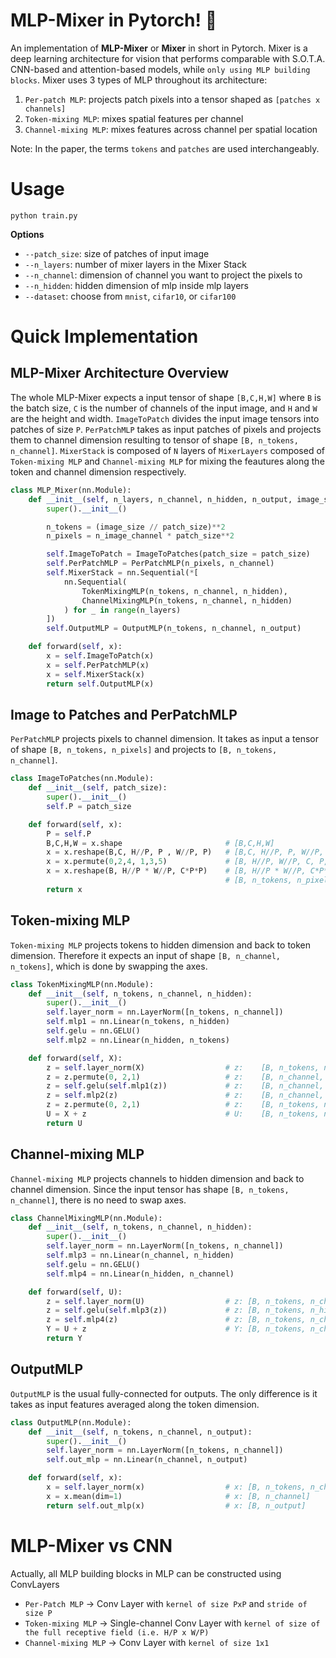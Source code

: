 # MLP-Mixer in Pytorch! :art:

An implementation of **MLP-Mixer** or **Mixer** in short in Pytorch. Mixer is a deep learning architecture for vision that performs comparable with S.O.T.A. CNN-based and attention-based models, while `only using MLP building blocks`. Mixer uses 3 types of MLP throughout its architecture:
1. `Per-patch MLP`: projects patch pixels into a tensor shaped as `[patches x channels]`
2. `Token-mixing MLP`: mixes spatial features per channel
3. `Channel-mixing MLP`: mixes features across channel per spatial location

Note: In the paper, the terms `tokens` and `patches` are used interchangeably.

# Usage
```
python train.py
```
**Options**
* `--patch_size`: size of patches of input image
* `--n_layers`: number of mixer layers in the Mixer Stack 
* `--n_channel`: dimension of channel you want to project the pixels to
* `--n_hidden`: hidden dimension of mlp inside mlp layers
* `--dataset`: choose from `mnist`, `cifar10`, or `cifar100`


# Quick Implementation

## MLP-Mixer Architecture Overview
The whole MLP-Mixer expects a input tensor of shape `[B,C,H,W]` where `B` is the batch size, `C` is the number of channels of the input image, and `H` and `W` are the height and width. `ImageToPatch` divides the input image tensors into patches of size `P`. `PerPatchMLP` takes as input patches of pixels and projects them to channel dimension resulting to tensor of shape `[B, n_tokens, n_channel]`. `MixerStack` is composed of `N` layers of `MixerLayers` composed of `Token-mixing MLP` and `Channel-mixing MLP` for mixing the feautures along the token and channel dimension respectively. 
```python
class MLP_Mixer(nn.Module):
    def __init__(self, n_layers, n_channel, n_hidden, n_output, image_size, patch_size, n_image_channel):
        super().__init__()

        n_tokens = (image_size // patch_size)**2
        n_pixels = n_image_channel * patch_size**2

        self.ImageToPatch = ImageToPatches(patch_size = patch_size)
        self.PerPatchMLP = PerPatchMLP(n_pixels, n_channel)
        self.MixerStack = nn.Sequential(*[
            nn.Sequential(
                TokenMixingMLP(n_tokens, n_channel, n_hidden),
                ChannelMixingMLP(n_tokens, n_channel, n_hidden)
            ) for _ in range(n_layers)
        ])
        self.OutputMLP = OutputMLP(n_tokens, n_channel, n_output)

    def forward(self, x):
        x = self.ImageToPatch(x)
        x = self.PerPatchMLP(x)
        x = self.MixerStack(x)
        return self.OutputMLP(x)
```
## Image to Patches and PerPatchMLP

`PerPatchMLP` projects pixels to channel dimension. It takes as input a tensor of shape `[B, n_tokens, n_pixels]` and projects to `[B, n_tokens, n_channel]`.
```python
class ImageToPatches(nn.Module):
    def __init__(self, patch_size):
        super().__init__()
        self.P = patch_size

    def forward(self, x):
        P = self.P
        B,C,H,W = x.shape                       # [B,C,H,W]                 
        x = x.reshape(B,C, H//P, P , W//P, P)   # [B,C, H//P, P, W//P, P]  
        x = x.permute(0,2,4, 1,3,5)             # [B, H//P, W//P, C, P, P]  
        x = x.reshape(B, H//P * W//P, C*P*P)    # [B, H//P * W//P, C*P*P]  
                                                # [B, n_tokens, n_pixels]
        return x
```

## Token-mixing MLP
`Token-mixing MLP` projects tokens to hidden dimension and back to token dimension. Therefore it expects an input of shape `[B, n_channel, n_tokens]`, which is done by swapping the axes.
```python
class TokenMixingMLP(nn.Module):
    def __init__(self, n_tokens, n_channel, n_hidden):
        super().__init__()
        self.layer_norm = nn.LayerNorm([n_tokens, n_channel])
        self.mlp1 = nn.Linear(n_tokens, n_hidden)       
        self.gelu = nn.GELU()
        self.mlp2 = nn.Linear(n_hidden, n_tokens)

    def forward(self, X):
        z = self.layer_norm(X)                  # z:    [B, n_tokens, n_channel]
        z = z.permute(0, 2,1)                   # z:    [B, n_channel, n_tokens]
        z = self.gelu(self.mlp1(z))             # z:    [B, n_channel, n_hidden] 
        z = self.mlp2(z)                        # z:    [B, n_channel, n_tokens]
        z = z.permute(0, 2,1)                   # z:    [B, n_tokens, n_channel]
        U = X + z                               # U:    [B, n_tokens, n_channel]
        return U
```

## Channel-mixing MLP 
`Channel-mixing MLP` projects channels to hidden dimension and back to channel dimension. Since the input tensor has shape `[B, n_tokens, n_channel]`, there is no need to swap axes. 
```python
class ChannelMixingMLP(nn.Module):
    def __init__(self, n_tokens, n_channel, n_hidden):
        super().__init__()
        self.layer_norm = nn.LayerNorm([n_tokens, n_channel])
        self.mlp3 = nn.Linear(n_channel, n_hidden)
        self.gelu = nn.GELU()
        self.mlp4 = nn.Linear(n_hidden, n_channel)

    def forward(self, U):
        z = self.layer_norm(U)                  # z: [B, n_tokens, n_channel]
        z = self.gelu(self.mlp3(z))             # z: [B, n_tokens, n_hidden]
        z = self.mlp4(z)                        # z: [B, n_tokens, n_channel]
        Y = U + z                               # Y: [B, n_tokens, n_channel]
        return Y
```

## OutputMLP
`OutputMLP` is the usual fully-connected for outputs. The only difference is it takes as input features averaged along the token dimension.
```python
class OutputMLP(nn.Module):
    def __init__(self, n_tokens, n_channel, n_output):
        super().__init__()
        self.layer_norm = nn.LayerNorm([n_tokens, n_channel])
        self.out_mlp = nn.Linear(n_channel, n_output)

    def forward(self, x):
        x = self.layer_norm(x)                  # x: [B, n_tokens, n_channel]
        x = x.mean(dim=1)                       # x: [B, n_channel] 
        return self.out_mlp(x)                  # x: [B, n_output]
```

# MLP-Mixer vs CNN
Actually, all MLP building blocks in MLP can be constructed using ConvLayers
* `Per-Patch MLP` -> Conv Layer with `kernel of size PxP` and `stride of size P`
* `Token-mixing MLP` -> Single-channel Conv Layer with `kernel of size of the full receptive field (i.e. H/P x W/P)`
* `Channel-mixing MLP` -> Conv Layer with `kernel of size 1x1`
